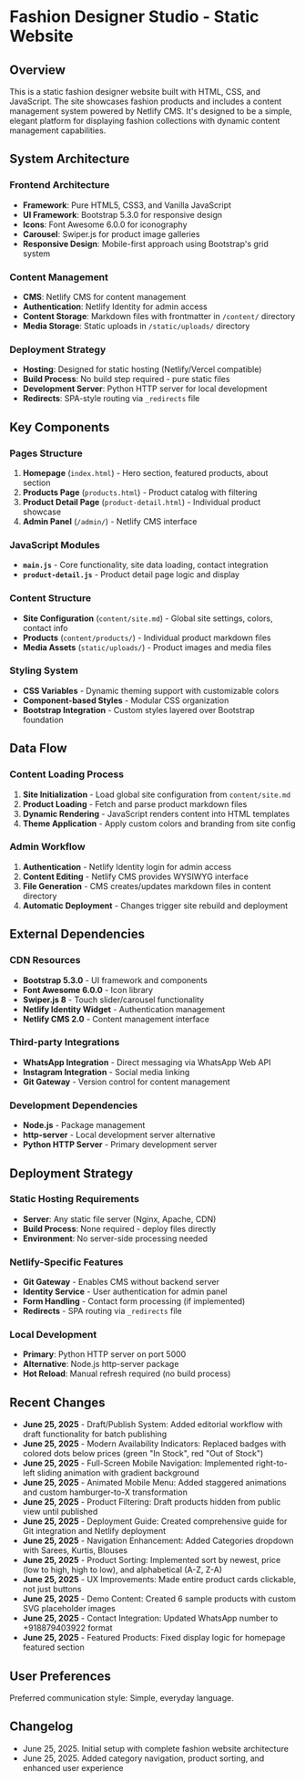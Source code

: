 # Fashion Designer Studio - Static Website

## Overview

This is a static fashion designer website built with HTML, CSS, and JavaScript. The site showcases fashion products and includes a content management system powered by Netlify CMS. It's designed to be a simple, elegant platform for displaying fashion collections with dynamic content management capabilities.

## System Architecture

### Frontend Architecture
- **Framework**: Pure HTML5, CSS3, and Vanilla JavaScript
- **UI Framework**: Bootstrap 5.3.0 for responsive design
- **Icons**: Font Awesome 6.0.0 for iconography
- **Carousel**: Swiper.js for product image galleries
- **Responsive Design**: Mobile-first approach using Bootstrap's grid system

### Content Management
- **CMS**: Netlify CMS for content management
- **Authentication**: Netlify Identity for admin access
- **Content Storage**: Markdown files with frontmatter in `/content/` directory
- **Media Storage**: Static uploads in `/static/uploads/` directory

### Deployment Strategy
- **Hosting**: Designed for static hosting (Netlify/Vercel compatible)
- **Build Process**: No build step required - pure static files
- **Development Server**: Python HTTP server for local development
- **Redirects**: SPA-style routing via `_redirects` file

## Key Components

### Pages Structure
1. **Homepage** (`index.html`) - Hero section, featured products, about section
2. **Products Page** (`products.html`) - Product catalog with filtering
3. **Product Detail Page** (`product-detail.html`) - Individual product showcase
4. **Admin Panel** (`/admin/`) - Netlify CMS interface

### JavaScript Modules
- **`main.js`** - Core functionality, site data loading, contact integration
- **`product-detail.js`** - Product detail page logic and display

### Content Structure
- **Site Configuration** (`content/site.md`) - Global site settings, colors, contact info
- **Products** (`content/products/`) - Individual product markdown files
- **Media Assets** (`static/uploads/`) - Product images and media files

### Styling System
- **CSS Variables** - Dynamic theming support with customizable colors
- **Component-based Styles** - Modular CSS organization
- **Bootstrap Integration** - Custom styles layered over Bootstrap foundation

## Data Flow

### Content Loading Process
1. **Site Initialization** - Load global site configuration from `content/site.md`
2. **Product Loading** - Fetch and parse product markdown files
3. **Dynamic Rendering** - JavaScript renders content into HTML templates
4. **Theme Application** - Apply custom colors and branding from site config

### Admin Workflow
1. **Authentication** - Netlify Identity login for admin access
2. **Content Editing** - Netlify CMS provides WYSIWYG interface
3. **File Generation** - CMS creates/updates markdown files in content directory
4. **Automatic Deployment** - Changes trigger site rebuild and deployment

## External Dependencies

### CDN Resources
- **Bootstrap 5.3.0** - UI framework and components
- **Font Awesome 6.0.0** - Icon library
- **Swiper.js 8** - Touch slider/carousel functionality
- **Netlify Identity Widget** - Authentication management
- **Netlify CMS 2.0** - Content management interface

### Third-party Integrations
- **WhatsApp Integration** - Direct messaging via WhatsApp Web API
- **Instagram Integration** - Social media linking
- **Git Gateway** - Version control for content management

### Development Dependencies
- **Node.js** - Package management
- **http-server** - Local development server alternative
- **Python HTTP Server** - Primary development server

## Deployment Strategy

### Static Hosting Requirements
- **Server**: Any static file server (Nginx, Apache, CDN)
- **Build Process**: None required - deploy files directly
- **Environment**: No server-side processing needed

### Netlify-Specific Features
- **Git Gateway** - Enables CMS without backend server
- **Identity Service** - User authentication for admin panel
- **Form Handling** - Contact form processing (if implemented)
- **Redirects** - SPA routing via `_redirects` file

### Local Development
- **Primary**: Python HTTP server on port 5000
- **Alternative**: Node.js http-server package
- **Hot Reload**: Manual refresh required (no build process)

## Recent Changes

- **June 25, 2025** - Draft/Publish System: Added editorial workflow with draft functionality for batch publishing
- **June 25, 2025** - Modern Availability Indicators: Replaced badges with colored dots below prices (green "In Stock", red "Out of Stock")
- **June 25, 2025** - Full-Screen Mobile Navigation: Implemented right-to-left sliding animation with gradient background
- **June 25, 2025** - Animated Mobile Menu: Added staggered animations and custom hamburger-to-X transformation
- **June 25, 2025** - Product Filtering: Draft products hidden from public view until published
- **June 25, 2025** - Deployment Guide: Created comprehensive guide for Git integration and Netlify deployment
- **June 25, 2025** - Navigation Enhancement: Added Categories dropdown with Sarees, Kurtis, Blouses
- **June 25, 2025** - Product Sorting: Implemented sort by newest, price (low to high, high to low), and alphabetical (A-Z, Z-A)
- **June 25, 2025** - UX Improvements: Made entire product cards clickable, not just buttons
- **June 25, 2025** - Demo Content: Created 6 sample products with custom SVG placeholder images
- **June 25, 2025** - Contact Integration: Updated WhatsApp number to +918879403922 format
- **June 25, 2025** - Featured Products: Fixed display logic for homepage featured section

## User Preferences

Preferred communication style: Simple, everyday language.

## Changelog

- June 25, 2025. Initial setup with complete fashion website architecture
- June 25, 2025. Added category navigation, product sorting, and enhanced user experience